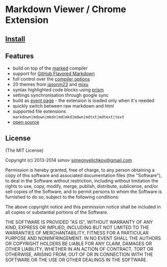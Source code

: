 
# Markdown Viewer / Chrome Extension

## [Install][9]

## Features

- build on top of the [marked][1] compiler
- support for [GitHub Flavored Markdown][2]
- full control over the [compiler options][3]
- 20 themes from [jasonm23][4] and [mixu][5]
- syntax highlighted code blocks using [prism][6]
- settings synchronisation through google sync
- build as [event page][7] - the extension is loaded only when it's needed
- quickly switch between raw markdown and html
- supported file extensions `markdown|mdown|mkdn|md|mkd|mdwn|mdtxt|mdtext|text`
- [open source][8]

## License

(The MIT License)

Copyright (c) 2013-2014 simov <simeonvelichkov@gmail.com>

Permission is hereby granted, free of charge, to any person obtaining a copy of this software and associated documentation files (the "Software"), to deal in the Software without restriction, including without limitation the rights to use, copy, modify, merge, publish, distribute, sublicense, and/or sell copies of the Software, and to permit persons to whom the Software is furnished to do so, subject to the following conditions:

The above copyright notice and this permission notice shall be included in all copies or substantial portions of the Software.

THE SOFTWARE IS PROVIDED "AS IS", WITHOUT WARRANTY OF ANY KIND, EXPRESS OR IMPLIED, INCLUDING BUT NOT LIMITED TO THE WARRANTIES OF MERCHANTABILITY, FITNESS FOR A PARTICULAR PURPOSE AND NONINFRINGEMENT. IN NO EVENT SHALL THE AUTHORS OR COPYRIGHT HOLDERS BE LIABLE FOR ANY CLAIM, DAMAGES OR OTHER LIABILITY, WHETHER IN AN ACTION OF CONTRACT, TORT OR OTHERWISE, ARISING FROM, OUT OF OR IN CONNECTION WITH THE SOFTWARE OR THE USE OR OTHER DEALINGS IN THE SOFTWARE.


  [1]: https://github.com/chjj/marked
  [2]: https://help.github.com/articles/github-flavored-markdown
  [3]: https://github.com/chjj/marked#gfm
  [4]: https://github.com/jasonm23/markdown-css-themes
  [5]: https://github.com/mixu/markdown-styles
  [6]: http://prismjs.com/
  [7]: http://developer.chrome.com/extensions/event_pages.html
  [8]: https://github.com/simov/markdown-viewer
  [9]: https://chrome.google.com/webstore/detail/markdown-viewer/ckkdlimhmcjmikdlpkmbgfkaikojcbjk
